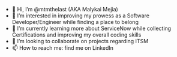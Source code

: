 - 👋 Hi, I’m @mtmthelast (AKA Malykai Mejia)
- 👀 I’m interested in improving my prowess as a Software Developer/Engineer while finding a place to belong
- 🌱 I’m currently learning more about ServiceNow while collecting Certifications and improving my overall coding skills
- 💞️ I’m looking to collaborate on projects regarding ITSM
- 📫 How to reach me: find me on LinkedIn

<!---
mtmthelast/mtmthelast is a ✨ special ✨ repository because its `README.md` (this file) appears on your GitHub profile.
You can click the Preview link to take a look at your changes.
--->
